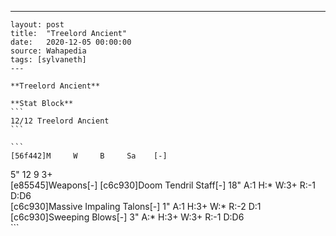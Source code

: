 ---
    layout: post
    title:  "Treelord Ancient"
    date:   2020-12-05 00:00:00
    source: Wahapedia
    tags: [sylvaneth]
    ---
    
    **Treelord Ancient**
    
    **Stat Block**
    ```
    12/12 Treelord Ancient
    ```
    
    ```
    [56f442]M     W     B     Sa    [-]
5"    12    9     3+    
[e85545]Weapons[-]
[c6c930]Doom Tendril Staff[-]
18"    A:1    H:*    W:3+   R:-1   D:D6  
[c6c930]Massive Impaling Talons[-]
1"     A:1    H:3+   W:*    R:-2   D:1   
[c6c930]Sweeping Blows[-]
3"     A:*    H:3+   W:3+   R:-1   D:D6  
    ```
    
    
    